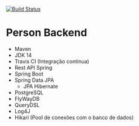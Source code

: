 [![Build Status](https://travis-ci.com/github/crhobus/person-backend.svg?branch=master)](https://travis-ci.com/github/crhobus/person-backend)
# Person Backend

  * Maven
  * JDK 14
  * Travis CI (Integração contínua)
  * Rest API Spring
  * Spring Boot
  * Spring Data JPA
    * JPA Hibernate
  * PostgreSQL
  * FlyWayDB
  * QueryDSL
  * Log4J
  * Hikari (Pool de conexões com o banco de dados)